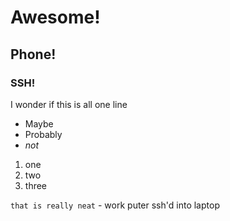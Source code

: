 # Awesome! # 
## Phone! ## 
### SSH! ###

I wonder if this is all one line

- Maybe
- Probably
- *not*

1. one
1. two
1. three

`that is really neat` - work puter ssh'd into laptop
